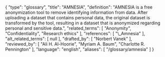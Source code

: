 {
    "type": "glossary",
    "title": "AMNESIA",
    "definition": "AMNESIA is a free anonymization tool to remove identifying information from data. After uploading a dataset that contains personal data, the original dataset is transformed by the tool, resulting in a dataset that is anonymized regarding personal and sensitive data.",
    "related_terms": [
        "Anonymity",
        "Confidentiality",
        "Research ethics"
    ],
    "references": [
        "\\_Amnesia"
    ],
    "alt_related_terms": [
        null
    ],
    "drafted_by": [
        "Norbert Vanek"
    ],
    "reviewed_by": [
        "Ali H. Al-Hoorie",
        "Myriam A. Baum",
        "Charlotte R. Pennington"
    ],
    "language": "english",
    "aliases": [
        "/glossary/amnesia"
    ]
}